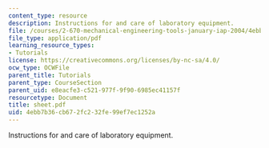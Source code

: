 ```yaml
---
content_type: resource
description: Instructions for and care of laboratory equipment.
file: /courses/2-670-mechanical-engineering-tools-january-iap-2004/4ebb7b36cb672fc232fe99ef7ec1252a_sheet.pdf
file_type: application/pdf
learning_resource_types:
- Tutorials
license: https://creativecommons.org/licenses/by-nc-sa/4.0/
ocw_type: OCWFile
parent_title: Tutorials
parent_type: CourseSection
parent_uid: e8eacfe3-c521-977f-9f90-6985ec41157f
resourcetype: Document
title: sheet.pdf
uid: 4ebb7b36-cb67-2fc2-32fe-99ef7ec1252a
---
```

Instructions for and care of laboratory equipment.